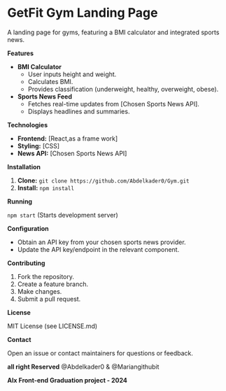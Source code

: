 # GetFit Gym Landing Page

A landing page for gyms, featuring a BMI calculator and integrated sports news.

**Features**

* **BMI Calculator**
    * User inputs height and weight.
    * Calculates BMI.
    * Provides classification (underweight, healthy, overweight, obese).
* **Sports News Feed**
    * Fetches real-time updates from [Chosen Sports News API].
    * Displays headlines and summaries.

**Technologies**

* **Frontend:** [React,as a frame work]
* **Styling:** [CSS]
* **News API:** [Chosen Sports News API] 

**Installation**

1. **Clone:** `git clone https://github.com/Abdelkader0/Gym.git`
2. **Install:** `npm install` 

**Running**

 `npm start` (Starts development server)

**Configuration**

* Obtain an API key from your chosen sports news provider.
* Update the API key/endpoint in the relevant component.

**Contributing**

1. Fork the repository.
2. Create a feature branch.
3. Make changes.
4. Submit a pull request.

**License**

MIT License (see LICENSE.md)

**Contact**

Open an issue or contact maintainers for questions or feedback.

**all right Reserved**
@Abdelkader0 & @Mariangithubit

**Alx Front-end Graduation project - 2024**

